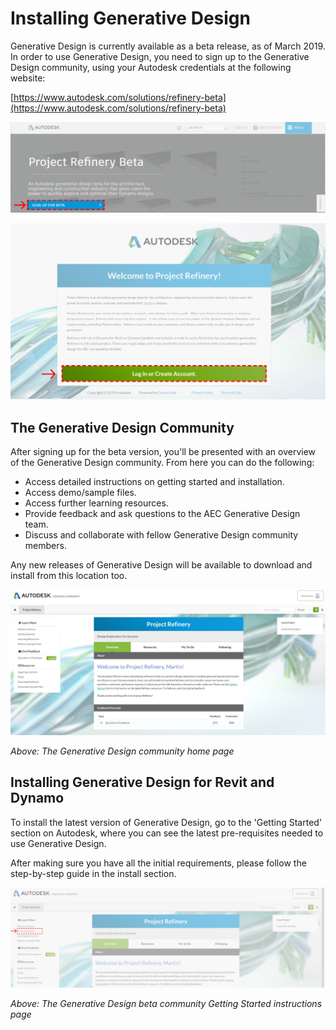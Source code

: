 # Installing Generative Design

Generative Design is currently available as a beta release, as of March 2019. In order to use Generative Design, you need to sign up to the Generative Design community, using your Autodesk credentials at the following website:

[https://www.autodesk.com/solutions/refinery-beta](https://www.autodesk.com/solutions/refinery-beta)

![](../.gitbook/assets/install1.png)

![](../.gitbook/assets/install2.png)

## The Generative Design Community

After signing up for the beta version, you'll be presented with an overview of the Generative Design community. From here you can do the following:

* Access detailed instructions on getting started and installation.
* Access demo/sample files.
* Access further learning resources.
* Provide feedback and ask questions to the AEC Generative Design team.
* Discuss and collaborate with fellow Generative Design community members.

Any new releases of Generative Design will be available to download and install from this location too.

![](../.gitbook/assets/install3.png)

_Above: The Generative Design community home page_

## Installing Generative Design for Revit and Dynamo

To install the latest version of Generative Design, go to the 'Getting Started' section on Autodesk, where you can see the latest pre-requisites needed to use Generative Design.

After making sure you have all the initial requirements, please follow the step-by-step guide in the install section.

![](../.gitbook/assets/install4.png)

_Above: The Generative Design beta community Getting Started instructions page_

